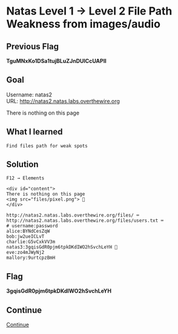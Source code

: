 # Natas Level 1 → Level 2 File Path Weakness from images/audio

## Previous Flag
<b>TguMNxKo1DSa1tujBLuZJnDUlCcUAPlI</b>

## Goal
Username: natas2<br>
URL: http://natas2.natas.labs.overthewire.org<br>

There is nothing on this page 

## What I learned
```
Find files path for weak spots
```

## Solution
```
F12 → Elements

<div id="content">
There is nothing on this page
<img src="files/pixel.png"> 👀
</div>

http://natas2.natas.labs.overthewire.org/files/ ⌨️
http://natas2.natas.labs.overthewire.org/files/users.txt ⌨️
# username:password
alice:BYNdCesZqW
bob:jw2ueICLvT
charlie:G5vCxkVV3m
natas3:3gqisGdR0pjm6tpkDKdIWO2hSvchLeYH 🔐
eve:zo4mJWyNj2
mallory:9urtcpzBmH
```

## Flag
<b>3gqisGdR0pjm6tpkDKdIWO2hSvchLeYH</b>

## Continue
[Continue](./Natas0203.md)